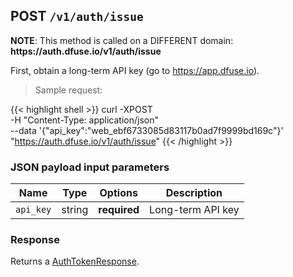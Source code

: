 ## <span class="post">POST</span> `/v1/auth/issue`

<aside class="note">
<strong>NOTE</strong>: This method is called on a DIFFERENT domain: <strong>https://auth.dfuse.io/v1/auth/issue</strong>
</aside>

First, obtain a long-term API key (go to https://app.dfuse.io).

> Sample request:

{{< highlight shell >}}
curl -XPOST \
  -H "Content-Type: application/json" \
  --data '{"api_key":"web_ebf6733085d83117b0ad7f9999bd169c"}' \
  "https://auth.dfuse.io/v1/auth/issue"
{{< /highlight >}}

### JSON payload input parameters

Name | Type | Options | Description
-----|------|---------|------------
`api_key` | string | **required** | Long-term API key

### Response

Returns a [AuthTokenResponse](#type-AuthTokenResponse).
